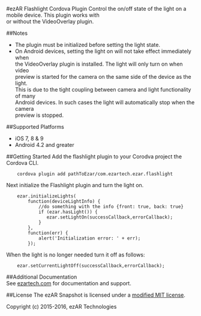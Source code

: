 #ezAR Flashlight Cordova Plugin
Control the on/off state of the light on a mobile device. This plugin works with  
or without the VideoOverlay plugin. 

##Notes
* The plugin must be initialized before setting the light state.
* On Android devices, setting the light on will not take effect immediately when  
the VideoOverlay plugin is installed. The light will only turn on when video  
preview is started for the camera on the same side of the device as the light.  
This is due to the tight coupling between camera and light functionality of many  
Android devices. In such cases the light will automatically stop when the camera  
preview is stopped.

##Supported Platforms
- iOS 7, 8 & 9
- Android 4.2 and greater 

##Getting Started
Add the flashlight plugin to your Corodva project the Cordova CLI.

        cordova plugin add pathToEzar/com.ezartech.ezar.flashlight

Next initialize the Flashlight plugin and turn the light on.

        ezar.initializeLights(
            function(deviceLightInfo) {
                //do something with the info {front: true, back: true}
                if (ezar.hasLight()) {
                   ezar.setLightOn(successCallback,errorCallback);
                }
            },
            function(err) {
                alert('Initialization error: ' + err);
            });
        
        
When the light is no longer needed turn it off as follows:
        
        ezar.setCurrentLightOff(successCallback,errorCallback);
                    

##Additional Documentation        
See [ezartech.com](http://ezartech.com) for documentation and support.

##License
The ezAR Snapshot is licensed under a [modified MIT license](http://www.ezartech.com/ezarstartupkit-license).


Copyright (c) 2015-2016, ezAR Technologies


